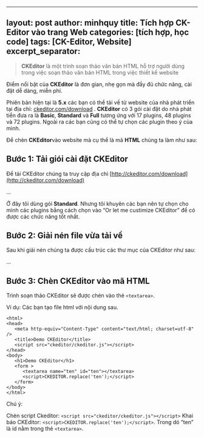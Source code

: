 
---
layout: post
author: minhquy
title: Tích hợp CK-Editor vào trang Web
categories: [tích hợp, học code]
tags: [CK-Editor, Website]
excerpt_separator: <!--more-->
---


> **CKEditor** là một trình soạn thảo văn bản HTML hỗ trợ người dùng trong việc soạn thảo văn bản HTML trong việc thiết kế website
<!--more-->

Điểm nổi bật của **CKEditor** là đơn gian, nhẹ gọn mà đầy đủ chức năng, cài đặt dễ dàng, miễn phí.


Phiên bản hiện tại là **5.x** các bạn có thể tải về từ website của nhà phát triển tại địa chỉ: [ckeditor.com/download](http://ckeditor.com/download) . **CKEditor** có 3 gói cài đặt do nhà phát tiển đưa ra là **Basic**, **Standard** và **Full** tương ứng với 17 plugins, 48 plugins và 72 plugins. Ngoài ra các bạn cũng có thể tự chọn các plugin theo ý của mình.

Để chèn **CKEditor**vào website mà cụ thể là mã **HTML** chúng ta làm như sau:

## Bước 1: Tải giói cài đặt **CKEditor**
Để tải CKEditor chúng ta truy cập địa chỉ [http://ckeditor.com/download](http://ckeditor.com/download)

...

Ở đây tôi dùng gói **Standard**. Nhưng tôi khuyên các bạn nên tự chọn cho mình các plugins bằng cách chọn vào “Or let me custimize CKEditor” để có được các chức năng tốt nhất.

## Bước 2: Giải nén file vừa tải về
Sau khi giải nén chúng ta được cấu trúc các thư mục của CKEditor như sau:

...

## Bước 3: Chèn CKEditor vào mã HTML
Trình soạn thảo CKEditor sẽ được chèn vào thẻ `<textarea>`.

Ví dụ: Các bạn tạo file html với nội dung sau.

```
<html>
<head>
   <meta http-equiv="Content-Type" content="text/html; charset=utf-8" />
   <title>Demo CKEditor</title>
   <script src="ckeditor/ckeditor.js"></script>
</head>
<body>
   <h1>Demo CKEditor</h1>
   <form >
      <textarea name="ten" id="ten"></textarea>
      <script>CKEDITOR.replace('ten');</script>
   </form>
</body>
</html>
```

Chú ý:

Chèn script Ckeditor: `<script src="ckeditor/ckeditor.js"></script>`
Khai báo CKEditor: `<script>CKEDITOR.replace('ten');</script>`. Trong dó “ten” là id nằm trong thẻ `<textarea>`.